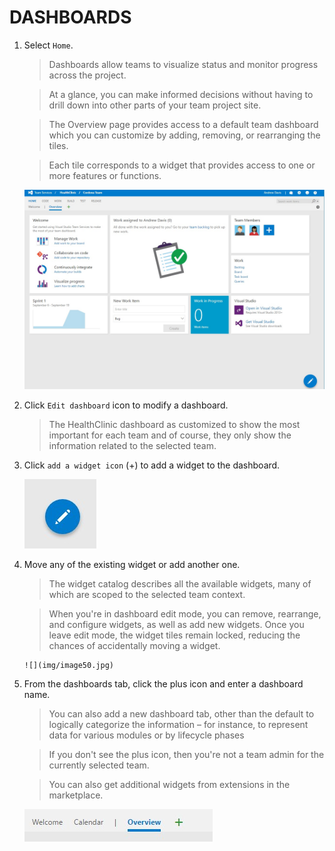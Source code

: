 # DASHBOARDS

1.	Select `Home`.	

    > Dashboards allow teams to visualize status and monitor progress across the project.

    > At a glance, you can make informed decisions without having to drill down into other parts of your team project site.

    > The Overview page provides access to a default team dashboard which you can customize by adding, removing, or rearranging the tiles. 

    > Each tile corresponds to a widget that provides access to one or more features or functions.

    ![](img/image48.jpg)

1.	Click `Edit dashboard` icon to modify a dashboard.

    > The HealthClinic dashboard as customized to show the most important for each team and of course, they only show the information related to the selected team.

1.	Click `add a widget icon` (+) to add a widget to the dashboard.	

    ![](img/image49.jpg)

1.	Move any of the existing widget or add another one.	

    > The widget catalog describes all the available widgets, many of which are scoped to the selected team context.

    > When you're in dashboard edit mode, you can remove, rearrange, and configure widgets, as well as add new widgets. Once you leave edit mode, the widget tiles remain locked, reducing the chances of accidentally moving a widget.

        ![](img/image50.jpg)

1.	From the dashboards tab, click the plus icon and enter a dashboard name.	

    > You can also add a new dashboard tab, other than the default to logically categorize the information – for instance, to represent data for various modules or by lifecycle phases

    > If you don't see the plus icon, then you're not a team admin for the currently selected team.

    > You can also get additional widgets from extensions in the marketplace.

    ![](img/image51.jpg)


